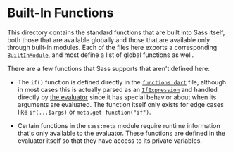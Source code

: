 # Built-In Functions

This directory contains the standard functions that are built into Sass itself,
both those that are available globally and those that are available only through
built-in modules. Each of the files here exports a corresponding
[`BuiltInModule`], and most define a list of global functions as well.

[`BuiltInModule`]: ../module/built_in.dart

There are a few functions that Sass supports that aren't defined here:

* The `if()` function is defined directly in the [`functions.dart`] file,
  although in most cases this is actually parsed as an [`IfExpression`] and
  handled directly by [the evaluator] since it has special behavior about when
  its arguments are evaluated. The function itself only exists for edge cases
  like `if(...$args)` or `meta.get-function("if")`.

  [`functions.dart`]: ../functions.dart
  [`IfExpression`]: ../ast/sass/expression/if.dart
  [the evaluator]: ../visitor/async_evaluate.dart

* Certain functions in the `sass:meta` module require runtime information that's
  only available to the evaluator. These functions are defined in the evaluator
  itself so that they have access to its private variables.
